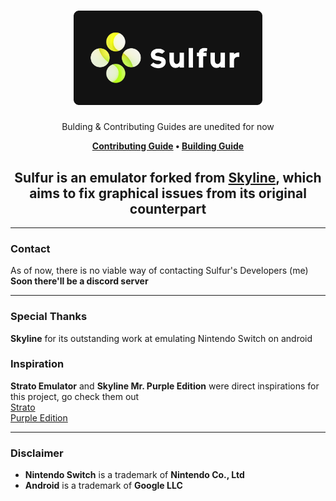 <h1 align="center">
    <a href="https://github.com/skyline-emu/skyline" target="_blank">
        <img height="60%" width="60%" src="https://raw.githubusercontent.com/SoftieDev0/sulfur-assets/main/Sulfur-Banner.png"><br>
    </a>
    <a href="https://github.com/skyline-emu/skyline/actions/workflows/ci.yml" target="_blank">
    </a>
</h1>

<p align="center">Bulding & Contributing Guides are unedited for now</p>

<p align="center">
    <b><a href="CONTRIBUTING.md">Contributing Guide</a> • <a href="BUILDING.md">Building Guide</a></b>
</p>

<h2 align="center">
     Sulfur is an emulator forked from <a href="https://github.com/skyline-emu/skyline">Skyline</a>, which aims to fix graphical issues from its original counterpart
</h2>

---

### Contact
As of now, there is no viable way of contacting Sulfur's Developers (me) <br>
**Soon there'll be a discord server**

---

### Special Thanks
**Skyline** for its outstanding work at emulating Nintendo Switch on android

### Inspiration
**Strato Emulator** and **Skyline Mr. Purple Edition** were direct inspirations for this project, go check them out <br>
<a href="https://github.com/strato-emu/strato">Strato</a> <br>
<a href="https://github.com/MrPurple666/skyline">Purple Edition</a>

---

### Disclaimer
* **Nintendo Switch** is a trademark of **Nintendo Co., Ltd**
* **Android** is a trademark of **Google LLC**
